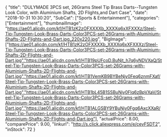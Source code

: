 {
	"title": "DULYMADE 3PCS set, 26Grams Steel Tip Brass Darts--Tungsten Look Color, with Aluminium Shafts, 2D Flights,and Dart Case",
	"date": "2018-10-31 10:30:20",
	"SubCat": ["Sports & Entertainment"],
	"categories": ["Entertainment"],
	"thumbnailImage": "https://ae01.alicdn.com/kf/HTB1zK2zOFXXXXb_XXXXq6xXFXXXz/Steel-Tip-Tungsten-Look-Brass-Darts-Color3PCS-set-26Grams-with-Aluminium-Shafts-2D-Flights-and-Dart.jpg_220x220.jpg",
	"BigImage": ["https://ae01.alicdn.com/kf/HTB1zK2zOFXXXXb_XXXXq6xXFXXXz/Steel-Tip-Tungsten-Look-Brass-Darts-Color3PCS-set-26Grams-with-Aluminium-Shafts-2D-Flights-and-Dart.jpg","https://ae01.alicdn.com/kf/HTB19pUFcoD.BuNjt_h7q6yNDVXaQ/Steel-Tip-Tungsten-Look-Brass-Darts-Color3PCS-set-26Grams-with-Aluminium-Shafts-2D-Flights-and-Dart.jpg","https://ae01.alicdn.com/kf/HTB1VemKB9BYBeNjy0Feq6znmFXaf/Steel-Tip-Tungsten-Look-Brass-Darts-Color3PCS-set-26Grams-with-Aluminium-Shafts-2D-Flights-and-Dart.jpg","https://ae01.alicdn.com/kf/HTB1bL45B1SSBuNjy0Flq6zBpVXaV/Steel-Tip-Tungsten-Look-Brass-Darts-Color3PCS-set-26Grams-with-Aluminium-Shafts-2D-Flights-and-Dart.jpg","https://ae01.alicdn.com/kf/HTB1ALGSBY9YBuNjy0Fgq6AxcXXaR/Steel-Tip-Tungsten-Look-Brass-Darts-Color3PCS-set-26Grams-with-Aluminium-Shafts-2D-Flights-and-Dart.jpg"],
	"actualPrice": 8.00,
	"comparePrice": 9.00,
	"linkurl": "http://s.click.aliexpress.com/e/cevFSDT2",
	"inStock": 72
}

